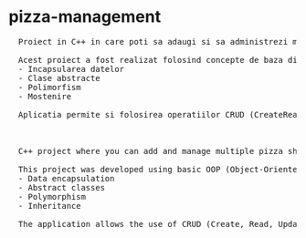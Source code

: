 # pizza-management
<pre>
  Proiect in C++ in care poti sa adaugi si sa administrezi mai multe pizzerii. (Pizza Management System)

  Acest proiect a fost realizat folosind concepte de baza din POO (Programare orientata pe obiecte): 
  - Incapsularea datelor
  - Clase abstracte
  - Polimorfism
  - Mostenire
  
  Aplicatia permite si folosirea operatiilor CRUD (CreateReadUpdateDelete).


  
  C++ project where you can add and manage multiple pizza shops. (Pizza Management System)
  
  This project was developed using basic OOP (Object-Oriented Programming) concepts:
  - Data encapsulation
  - Abstract classes
  - Polymorphism
  - Inheritance
  
  The application allows the use of CRUD (Create, Read, Update, Delete) operations.
</pre>
